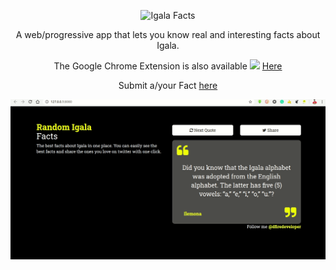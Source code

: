<div align="center">

![Igala Facts](/IgalaFacts.png)

A web/progressive app that lets you know real and interesting facts about Igala.

The Google Chrome Extension is also available <img src="https://raw.githubusercontent.com/alrra/browser-logos/master/src/chrome/chrome_48x48.png" width="15" /> [Here](https://github.com/IgalaDigital/Igala-Facts-Extension)

Submit a/your Fact [here](https://forms.gle/bhvK7nVyU3DQDrwz7)

![Igala Facts Demo](/screen.gif)
</div>
